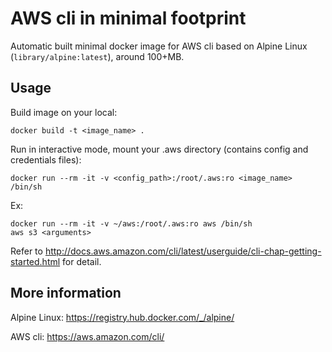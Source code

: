AWS cli in minimal footprint
============================

Automatic built minimal docker image for AWS cli based on Alpine Linux (`library/alpine:latest`), around 100+MB.

## Usage

Build image on your local:
```
docker build -t <image_name> .
```

Run in interactive mode, mount your .aws directory (contains config and credentials files):
```
docker run --rm -it -v <config_path>:/root/.aws:ro <image_name> /bin/sh
```

Ex:
```
docker run --rm -it -v ~/aws:/root/.aws:ro aws /bin/sh
aws s3 <arguments>
```

Refer to <http://docs.aws.amazon.com/cli/latest/userguide/cli-chap-getting-started.html> for detail.

## More information
Alpine Linux: <https://registry.hub.docker.com/_/alpine/>

AWS cli: <https://aws.amazon.com/cli/>
